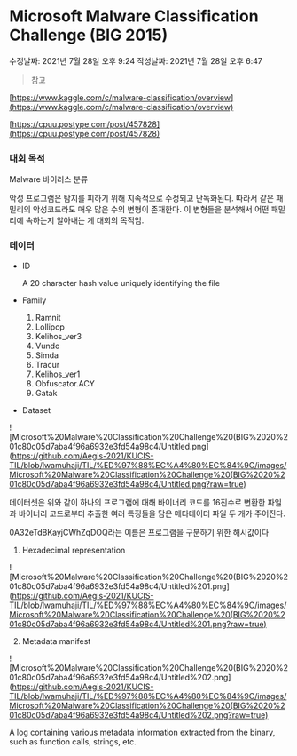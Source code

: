 # Microsoft Malware Classification Challenge (BIG 2015)

수정날짜: 2021년 7월 28일 오후 9:24
작성날짜: 2021년 7월 28일 오후 6:47

> 참고

[https://www.kaggle.com/c/malware-classification/overview](https://www.kaggle.com/c/malware-classification/overview)

[https://cpuu.postype.com/post/457828](https://cpuu.postype.com/post/457828)

### 대회 목적

Malware 바이러스 분류

악성 프로그램은 탐지를 피하기 위해 지속적으로 수정되고 난독화된다. 따라서 같은 패밀리의 악성코드라도 매우 많은 수의 변형이 존재한다. 이 변형들을 분석해서 어떤 패밀리에 속하는지 알아내는 게 대회의 목적임.

### 데이터

- ID

    A 20 character hash value uniquely identifying the file

- Family
    1. Ramnit
    2. Lollipop
    3. Kelihos_ver3
    4. Vundo
    5. Simda
    6. Tracur
    7. Kelihos_ver1
    8. Obfuscator.ACY
    9. Gatak

- Dataset

![Microsoft%20Malware%20Classification%20Challenge%20(BIG%2020%201c80c05d7aba4f96a6932e3fd54a98c4/Untitled.png](https://github.com/Aegis-2021/KUCIS-TIL/blob/lwamuhaji/TIL/%ED%97%88%EC%A4%80%EC%84%9C/images/Microsoft%20Malware%20Classification%20Challenge%20(BIG%2020%201c80c05d7aba4f96a6932e3fd54a98c4/Untitled.png?raw=true)

데이터셋은 위와 같이 하나의 프로그램에 대해 바이너리 코드를 16진수로 변환한 파일과 바이너리 코드로부터 추출한 여러 특징들을 담은 메타데이터 파일 두 개가 주어진다.

0A32eTdBKayjCWhZqDOQ라는 이름은 프로그램을 구분하기 위한 해시값이다

1. Hexadecimal representation

![Microsoft%20Malware%20Classification%20Challenge%20(BIG%2020%201c80c05d7aba4f96a6932e3fd54a98c4/Untitled%201.png](https://github.com/Aegis-2021/KUCIS-TIL/blob/lwamuhaji/TIL/%ED%97%88%EC%A4%80%EC%84%9C/images/Microsoft%20Malware%20Classification%20Challenge%20(BIG%2020%201c80c05d7aba4f96a6932e3fd54a98c4/Untitled%201.png?raw=true)

2. Metadata manifest

![Microsoft%20Malware%20Classification%20Challenge%20(BIG%2020%201c80c05d7aba4f96a6932e3fd54a98c4/Untitled%202.png](https://github.com/Aegis-2021/KUCIS-TIL/blob/lwamuhaji/TIL/%ED%97%88%EC%A4%80%EC%84%9C/images/Microsoft%20Malware%20Classification%20Challenge%20(BIG%2020%201c80c05d7aba4f96a6932e3fd54a98c4/Untitled%202.png?raw=true)

A log containing various metadata information extracted from the binary, such as function calls, strings, etc.

